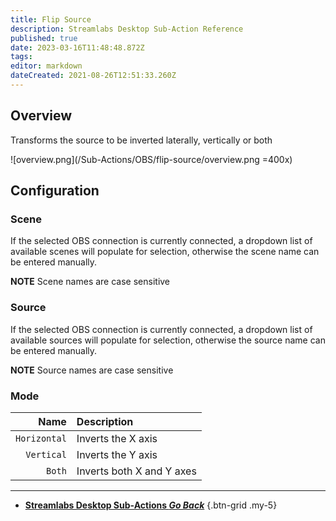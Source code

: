 ```yaml
---
title: Flip Source
description: Streamlabs Desktop Sub-Action Reference
published: true
date: 2023-03-16T11:48:48.872Z
tags: 
editor: markdown
dateCreated: 2021-08-26T12:51:33.260Z
---
```


## Overview
Transforms the source to be inverted laterally, vertically or both

![overview.png](/Sub-Actions/OBS/flip-source/overview.png =400x)

## Configuration
### Scene
If the selected OBS connection is currently connected, a dropdown list of available scenes will populate for selection, otherwise the scene name can be entered manually.

**NOTE** Scene names are case sensitive 

### Source
If the selected OBS connection is currently connected, a dropdown list of available sources will populate for selection, otherwise the source name can be entered manually.

**NOTE** Source names are case sensitive

### Mode
Name | Description
----:|:------------
`Horizontal` | Inverts the X axis
`Vertical` | Inverts the Y axis
`Both` | Inverts both X and Y axes

---

- [<i class="mdi mdi-chevron-left"></i> **Streamlabs Desktop Sub-Actions *Go Back***](/Sub-Actions/Streamlabs-Desktop)
{.btn-grid .my-5}